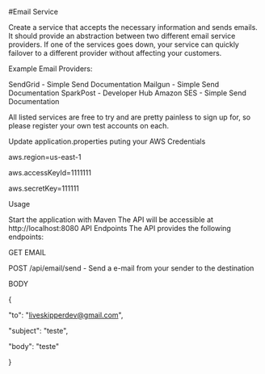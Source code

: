 #Email Service

Create a service that accepts the necessary information and sends emails. It should provide an abstraction between two different email service providers. If one of the services goes down, your service can quickly failover to a different provider without affecting your customers.

Example Email Providers:


SendGrid - Simple Send Documentation
Mailgun - Simple Send Documentation
SparkPost - Developer Hub
Amazon SES - Simple Send Documentation


All listed services are free to try and are pretty painless to sign up for, so please register your own test accounts on each.


Update application.properties puting your AWS Credentials

aws.region=us-east-1

aws.accessKeyId=1111111

aws.secretKey=111111


Usage

Start the application with Maven
The API will be accessible at http://localhost:8080
API Endpoints
The API provides the following endpoints:


GET EMAIL


POST /api/email/send - Send a e-mail from your sender to the destination


BODY


{

  "to": "liveskipperdev@gmail.com",
  
  "subject": "teste",
  
  "body": "teste"
  
}
